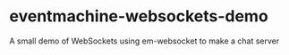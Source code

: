eventmachine-websockets-demo
============================

A small demo of WebSockets using em-websocket to make a chat server
